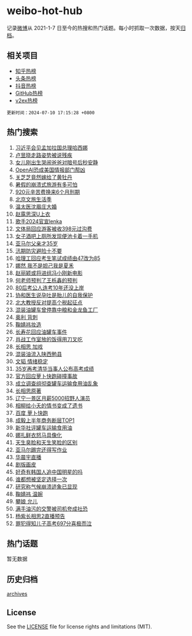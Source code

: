 # weibo-hot-hub

记录[微博](https://www.weibo.com)从 2021-1-7 日至今的热搜和热门话题。每小时抓取一次数据，按天[归档](archives)。

## 相关项目

- [知乎热榜](https://github.com/lonnyzhang423/zhihu-hot-hub)
- [头条热榜](https://github.com/lonnyzhang423/toutiao-hot-hub)
- [抖音热榜](https://github.com/lonnyzhang423/douyin-hot-hub)
- [GitHub热榜](https://github.com/lonnyzhang423/github-hot-hub)
- [v2ex热榜](https://github.com/lonnyzhang423/v2ex-hot-hub)


`更新时间：2024-07-10 17:15:28 +0800`

## 热门搜索

1. [习近平会见孟加拉国总理哈西娜](https://m.weibo.cn/search?containerid=100103type%3D1%26t%3D10%26q%3D%23%E4%B9%A0%E8%BF%91%E5%B9%B3%E4%BC%9A%E8%A7%81%E5%AD%9F%E5%8A%A0%E6%8B%89%E5%9B%BD%E6%80%BB%E7%90%86%E5%93%88%E8%A5%BF%E5%A8%9C%23&stream_entry_id=51&isnewpage=1&extparam=seat%3D1%26pos%3D0%26filter_type%3Drealtimehot%26stream_entry_id%3D51%26dgr%3D0%26q%3D%2523%25E4%25B9%25A0%25E8%25BF%2591%25E5%25B9%25B3%25E4%25BC%259A%25E8%25A7%2581%25E5%25AD%259F%25E5%258A%25A0%25E6%258B%2589%25E5%259B%25BD%25E6%2580%25BB%25E7%2590%2586%25E5%2593%2588%25E8%25A5%25BF%25E5%25A8%259C%2523%26c_type%3D51%26cate%3D10103%26display_time%3D1720602927%26pre_seqid%3D172060292703901448605)
1. [卢昱晓走路姿势被说残疾](https://m.weibo.cn/search?containerid=100103type%3D1%26t%3D10%26q%3D%23%E5%8D%A2%E6%98%B1%E6%99%93%E8%B5%B0%E8%B7%AF%E5%A7%BF%E5%8A%BF%E8%A2%AB%E8%AF%B4%E6%AE%8B%E7%96%BE%23&stream_entry_id=31&isnewpage=1&extparam=seat%3D1%26flag%3D1%26filter_type%3Drealtimehot%26c_type%3D31%26lcate%3D5001%26cate%3D5001%26realpos%3D1%26stream_entry_id%3D31%26pos%3D0%26band_rank%3D1%26q%3D%2523%25E5%258D%25A2%25E6%2598%25B1%25E6%2599%2593%25E8%25B5%25B0%25E8%25B7%25AF%25E5%25A7%25BF%25E5%258A%25BF%25E8%25A2%25AB%25E8%25AF%25B4%25E6%25AE%258B%25E7%2596%25BE%2523%26dgr%3D0%26display_time%3D1720602927%26pre_seqid%3D172060292703901448605)
1. [女儿刚出生哭闹爸爸对暗号后秒安静](https://m.weibo.cn/search?containerid=100103type%3D1%26t%3D10%26q%3D%23%E5%A5%B3%E5%84%BF%E5%88%9A%E5%87%BA%E7%94%9F%E5%93%AD%E9%97%B9%E7%88%B8%E7%88%B8%E5%AF%B9%E6%9A%97%E5%8F%B7%E5%90%8E%E7%A7%92%E5%AE%89%E9%9D%99%23&stream_entry_id=31&isnewpage=1&extparam=seat%3D1%26flag%3D1%26filter_type%3Drealtimehot%26c_type%3D31%26lcate%3D5001%26cate%3D5001%26realpos%3D2%26stream_entry_id%3D31%26pos%3D1%26band_rank%3D2%26q%3D%2523%25E5%25A5%25B3%25E5%2584%25BF%25E5%2588%259A%25E5%2587%25BA%25E7%2594%259F%25E5%2593%25AD%25E9%2597%25B9%25E7%2588%25B8%25E7%2588%25B8%25E5%25AF%25B9%25E6%259A%2597%25E5%258F%25B7%25E5%2590%258E%25E7%25A7%2592%25E5%25AE%2589%25E9%259D%2599%2523%26dgr%3D0%26display_time%3D1720602927%26pre_seqid%3D172060292703901448605)
1. [OpenAI恐成美国情报部门帮凶](https://m.weibo.cn/search?containerid=100103type%3D1%26t%3D10%26q%3D%23OpenAI%E6%81%90%E6%88%90%E7%BE%8E%E5%9B%BD%E6%83%85%E6%8A%A5%E9%83%A8%E9%97%A8%E5%B8%AE%E5%87%B6%23&stream_entry_id=31&isnewpage=1&extparam=seat%3D1%26flag%3D0%26filter_type%3Drealtimehot%26c_type%3D31%26lcate%3D5001%26cate%3D5001%26realpos%3D3%26stream_entry_id%3D31%26pos%3D2%26band_rank%3D3%26q%3D%2523OpenAI%25E6%2581%2590%25E6%2588%2590%25E7%25BE%258E%25E5%259B%25BD%25E6%2583%2585%25E6%258A%25A5%25E9%2583%25A8%25E9%2597%25A8%25E5%25B8%25AE%25E5%2587%25B6%2523%26dgr%3D0%26display_time%3D1720602927%26pre_seqid%3D172060292703901448605)
1. [关芝芝竟然嫁给了黄牡丹](https://m.weibo.cn/search?containerid=100103type%3D1%26t%3D10%26q%3D%23%E5%85%B3%E8%8A%9D%E8%8A%9D%E7%AB%9F%E7%84%B6%E5%AB%81%E7%BB%99%E4%BA%86%E9%BB%84%E7%89%A1%E4%B8%B9%23&stream_entry_id=31&isnewpage=1&extparam=seat%3D1%26flag%3D2%26filter_type%3Drealtimehot%26c_type%3D31%26lcate%3D5001%26cate%3D5001%26realpos%3D4%26stream_entry_id%3D31%26pos%3D3%26band_rank%3D4%26q%3D%2523%25E5%2585%25B3%25E8%258A%259D%25E8%258A%259D%25E7%25AB%259F%25E7%2584%25B6%25E5%25AB%2581%25E7%25BB%2599%25E4%25BA%2586%25E9%25BB%2584%25E7%2589%25A1%25E4%25B8%25B9%2523%26dgr%3D0%26display_time%3D1720602927%26pre_seqid%3D172060292703901448605)
1. [暑假的崩溃式旅游有多可怕](https://m.weibo.cn/search?containerid=100103type%3D1%26t%3D10%26q%3D%E6%9A%91%E5%81%87%E7%9A%84%E5%B4%A9%E6%BA%83%E5%BC%8F%E6%97%85%E6%B8%B8%E6%9C%89%E5%A4%9A%E5%8F%AF%E6%80%95&stream_entry_id=31&isnewpage=1&extparam=seat%3D1%26flag%3D0%26filter_type%3Drealtimehot%26c_type%3D31%26lcate%3D5001%26cate%3D5001%26realpos%3D5%26stream_entry_id%3D31%26pos%3D4%26band_rank%3D5%26q%3D%25E6%259A%2591%25E5%2581%2587%25E7%259A%2584%25E5%25B4%25A9%25E6%25BA%2583%25E5%25BC%258F%25E6%2597%2585%25E6%25B8%25B8%25E6%259C%2589%25E5%25A4%259A%25E5%258F%25AF%25E6%2580%2595%26dgr%3D0%26display_time%3D1720602927%26pre_seqid%3D172060292703901448605)
1. [920元辛苦费换来6个月刑期](https://m.weibo.cn/search?containerid=100103type%3D1%26t%3D10%26q%3D%23920%E5%85%83%E8%BE%9B%E8%8B%A6%E8%B4%B9%E6%8D%A2%E6%9D%A56%E4%B8%AA%E6%9C%88%E5%88%91%E6%9C%9F%23&stream_entry_id=31&isnewpage=1&extparam=seat%3D1%26flag%3D2%26filter_type%3Drealtimehot%26c_type%3D31%26lcate%3D5001%26cate%3D5001%26realpos%3D6%26stream_entry_id%3D31%26pos%3D5%26band_rank%3D6%26q%3D%2523920%25E5%2585%2583%25E8%25BE%259B%25E8%258B%25A6%25E8%25B4%25B9%25E6%258D%25A2%25E6%259D%25A56%25E4%25B8%25AA%25E6%259C%2588%25E5%2588%2591%25E6%259C%259F%2523%26dgr%3D0%26display_time%3D1720602927%26pre_seqid%3D172060292703901448605)
1. [北京文旅生活季](https://m.weibo.cn/search?containerid=100103type%3D1%26t%3D10%26q%3D%23%E5%8C%97%E4%BA%AC%E6%96%87%E6%97%85%E7%94%9F%E6%B4%BB%E5%AD%A3%23&stream_entry_id=31&isnewpage=1&extparam=seat%3D1%26filter_type%3Drealtimehot%26c_type%3D31%26lcate%3D5001%26cate%3D5001%26q%3D%2523%25E5%258C%2597%25E4%25BA%25AC%25E6%2596%2587%25E6%2597%2585%25E7%2594%259F%25E6%25B4%25BB%25E5%25AD%25A3%2523%26pos%3D6%26adid%3D245284%26stream_entry_id%3D31%26dgr%3D0%26band_rank%3D7%26is_ad_pos%3D1%26topic_ad%3D1%26display_time%3D1720602927%26pre_seqid%3D172060292703901448605)
1. [温太医沈眉庄大婚](https://m.weibo.cn/search?containerid=100103type%3D1%26t%3D10%26q%3D%23%E6%B8%A9%E5%A4%AA%E5%8C%BB%E6%B2%88%E7%9C%89%E5%BA%84%E5%A4%A7%E5%A9%9A%23&stream_entry_id=31&isnewpage=1&extparam=seat%3D1%26flag%3D2%26filter_type%3Drealtimehot%26c_type%3D31%26lcate%3D5001%26cate%3D5001%26realpos%3D7%26stream_entry_id%3D31%26pos%3D7%26band_rank%3D7%26q%3D%2523%25E6%25B8%25A9%25E5%25A4%25AA%25E5%258C%25BB%25E6%25B2%2588%25E7%259C%2589%25E5%25BA%2584%25E5%25A4%25A7%25E5%25A9%259A%2523%26dgr%3D0%26display_time%3D1720602927%26pre_seqid%3D172060292703901448605)
1. [赵露思深U上衣](https://m.weibo.cn/search?containerid=100103type%3D1%26t%3D10%26q%3D%23%E8%B5%B5%E9%9C%B2%E6%80%9D%E6%B7%B1U%E4%B8%8A%E8%A1%A3%23&stream_entry_id=31&isnewpage=1&extparam=seat%3D1%26flag%3D2%26filter_type%3Drealtimehot%26c_type%3D31%26lcate%3D5001%26cate%3D5001%26realpos%3D8%26stream_entry_id%3D31%26pos%3D8%26band_rank%3D8%26q%3D%2523%25E8%25B5%25B5%25E9%259C%25B2%25E6%2580%259D%25E6%25B7%25B1U%25E4%25B8%258A%25E8%25A1%25A3%2523%26dgr%3D0%26display_time%3D1720602927%26pre_seqid%3D172060292703901448605)
1. [歌手2024官宣lenka](https://m.weibo.cn/search?containerid=100103type%3D1%26t%3D10%26q%3D%23%E6%AD%8C%E6%89%8B2024%E5%AE%98%E5%AE%A3lenka%23&stream_entry_id=31&isnewpage=1&extparam=seat%3D1%26flag%3D1%26filter_type%3Drealtimehot%26c_type%3D31%26lcate%3D5001%26cate%3D5001%26realpos%3D9%26stream_entry_id%3D31%26pos%3D9%26band_rank%3D9%26q%3D%2523%25E6%25AD%258C%25E6%2589%258B2024%25E5%25AE%2598%25E5%25AE%25A3lenka%2523%26dgr%3D0%26display_time%3D1720602927%26pre_seqid%3D172060292703901448605)
1. [文体局回应游客被收398元过沟费](https://m.weibo.cn/search?containerid=100103type%3D1%26t%3D10%26q%3D%23%E6%96%87%E4%BD%93%E5%B1%80%E5%9B%9E%E5%BA%94%E6%B8%B8%E5%AE%A2%E8%A2%AB%E6%94%B6398%E5%85%83%E8%BF%87%E6%B2%9F%E8%B4%B9%23&stream_entry_id=31&isnewpage=1&extparam=seat%3D1%26flag%3D1%26filter_type%3Drealtimehot%26c_type%3D31%26lcate%3D5001%26cate%3D5001%26realpos%3D10%26stream_entry_id%3D31%26pos%3D10%26band_rank%3D10%26q%3D%2523%25E6%2596%2587%25E4%25BD%2593%25E5%25B1%2580%25E5%259B%259E%25E5%25BA%2594%25E6%25B8%25B8%25E5%25AE%25A2%25E8%25A2%25AB%25E6%2594%25B6398%25E5%2585%2583%25E8%25BF%2587%25E6%25B2%259F%25E8%25B4%25B9%2523%26dgr%3D0%26display_time%3D1720602927%26pre_seqid%3D172060292703901448605)
1. [女子酒吧上厕所发现便池卡着一手机](https://m.weibo.cn/search?containerid=100103type%3D1%26t%3D10%26q%3D%23%E5%A5%B3%E5%AD%90%E9%85%92%E5%90%A7%E4%B8%8A%E5%8E%95%E6%89%80%E5%8F%91%E7%8E%B0%E4%BE%BF%E6%B1%A0%E5%8D%A1%E7%9D%80%E4%B8%80%E6%89%8B%E6%9C%BA%23&stream_entry_id=31&isnewpage=1&extparam=seat%3D1%26flag%3D2%26filter_type%3Drealtimehot%26c_type%3D31%26lcate%3D5001%26cate%3D5001%26realpos%3D11%26stream_entry_id%3D31%26pos%3D11%26band_rank%3D11%26q%3D%2523%25E5%25A5%25B3%25E5%25AD%2590%25E9%2585%2592%25E5%2590%25A7%25E4%25B8%258A%25E5%258E%2595%25E6%2589%2580%25E5%258F%2591%25E7%258E%25B0%25E4%25BE%25BF%25E6%25B1%25A0%25E5%258D%25A1%25E7%259D%2580%25E4%25B8%2580%25E6%2589%258B%25E6%259C%25BA%2523%26dgr%3D0%26display_time%3D1720602927%26pre_seqid%3D172060292703901448605)
1. [亚马尔父亲才35岁](https://m.weibo.cn/search?containerid=100103type%3D1%26t%3D10%26q%3D%23%E4%BA%9A%E9%A9%AC%E5%B0%94%E7%88%B6%E4%BA%B2%E6%89%8D35%E5%B2%81%23&stream_entry_id=31&isnewpage=1&extparam=seat%3D1%26flag%3D1%26filter_type%3Drealtimehot%26c_type%3D31%26lcate%3D5001%26cate%3D5001%26realpos%3D12%26stream_entry_id%3D31%26pos%3D12%26band_rank%3D12%26q%3D%2523%25E4%25BA%259A%25E9%25A9%25AC%25E5%25B0%2594%25E7%2588%25B6%25E4%25BA%25B2%25E6%2589%258D35%25E5%25B2%2581%2523%26dgr%3D0%26display_time%3D1720602927%26pre_seqid%3D172060292703901448605)
1. [汛期防灾避险十不要](https://m.weibo.cn/search?containerid=100103type%3D1%26t%3D10%26q%3D%23%E6%B1%9B%E6%9C%9F%E9%98%B2%E7%81%BE%E9%81%BF%E9%99%A9%E5%8D%81%E4%B8%8D%E8%A6%81%23&stream_entry_id=31&isnewpage=1&extparam=seat%3D1%26flag%3D1%26filter_type%3Drealtimehot%26c_type%3D31%26lcate%3D5001%26cate%3D5001%26realpos%3D13%26stream_entry_id%3D31%26pos%3D13%26band_rank%3D13%26q%3D%2523%25E6%25B1%259B%25E6%259C%259F%25E9%2598%25B2%25E7%2581%25BE%25E9%2581%25BF%25E9%2599%25A9%25E5%258D%2581%25E4%25B8%258D%25E8%25A6%2581%2523%26dgr%3D0%26display_time%3D1720602927%26pre_seqid%3D172060292703901448605)
1. [哈理工回应考生笔试成绩由47改为85](https://m.weibo.cn/search?containerid=100103type%3D1%26t%3D10%26q%3D%23%E5%93%88%E7%90%86%E5%B7%A5%E5%9B%9E%E5%BA%94%E8%80%83%E7%94%9F%E7%AC%94%E8%AF%95%E6%88%90%E7%BB%A9%E7%94%B147%E6%94%B9%E4%B8%BA85%23&stream_entry_id=31&isnewpage=1&extparam=seat%3D1%26flag%3D0%26filter_type%3Drealtimehot%26c_type%3D31%26lcate%3D5001%26cate%3D5001%26realpos%3D14%26stream_entry_id%3D31%26pos%3D14%26band_rank%3D14%26q%3D%2523%25E5%2593%2588%25E7%2590%2586%25E5%25B7%25A5%25E5%259B%259E%25E5%25BA%2594%25E8%2580%2583%25E7%2594%259F%25E7%25AC%2594%25E8%25AF%2595%25E6%2588%2590%25E7%25BB%25A9%25E7%2594%25B147%25E6%2594%25B9%25E4%25B8%25BA85%2523%26dgr%3D0%26display_time%3D1720602927%26pre_seqid%3D172060292703901448605)
1. [娜然 我不是妲己我是夏禾](https://m.weibo.cn/search?containerid=100103type%3D1%26t%3D10%26q%3D%E5%A8%9C%E7%84%B6+%E6%88%91%E4%B8%8D%E6%98%AF%E5%A6%B2%E5%B7%B1%E6%88%91%E6%98%AF%E5%A4%8F%E7%A6%BE&stream_entry_id=31&isnewpage=1&extparam=seat%3D1%26flag%3D0%26filter_type%3Drealtimehot%26c_type%3D31%26lcate%3D5001%26cate%3D5001%26realpos%3D15%26stream_entry_id%3D31%26pos%3D15%26band_rank%3D15%26q%3D%25E5%25A8%259C%25E7%2584%25B6%2520%25E6%2588%2591%25E4%25B8%258D%25E6%2598%25AF%25E5%25A6%25B2%25E5%25B7%25B1%25E6%2588%2591%25E6%2598%25AF%25E5%25A4%258F%25E7%25A6%25BE%26dgr%3D0%26display_time%3D1720602927%26pre_seqid%3D172060292703901448605)
1. [赵丽颖或将进组冯小刚新电影](https://m.weibo.cn/search?containerid=100103type%3D1%26t%3D10%26q%3D%23%E8%B5%B5%E4%B8%BD%E9%A2%96%E6%88%96%E5%B0%86%E8%BF%9B%E7%BB%84%E5%86%AF%E5%B0%8F%E5%88%9A%E6%96%B0%E7%94%B5%E5%BD%B1%23&stream_entry_id=31&isnewpage=1&extparam=seat%3D1%26flag%3D1%26filter_type%3Drealtimehot%26c_type%3D31%26lcate%3D5001%26cate%3D5001%26realpos%3D16%26stream_entry_id%3D31%26pos%3D16%26band_rank%3D16%26q%3D%2523%25E8%25B5%25B5%25E4%25B8%25BD%25E9%25A2%2596%25E6%2588%2596%25E5%25B0%2586%25E8%25BF%259B%25E7%25BB%2584%25E5%2586%25AF%25E5%25B0%258F%25E5%2588%259A%25E6%2596%25B0%25E7%2594%25B5%25E5%25BD%25B1%2523%26dgr%3D0%26display_time%3D1720602927%26pre_seqid%3D172060292703901448605)
1. [何老师预判了王栎鑫的预判](https://m.weibo.cn/search?containerid=100103type%3D1%26t%3D10%26q%3D%23%E4%BD%95%E8%80%81%E5%B8%88%E9%A2%84%E5%88%A4%E4%BA%86%E7%8E%8B%E6%A0%8E%E9%91%AB%E7%9A%84%E9%A2%84%E5%88%A4%23&stream_entry_id=31&isnewpage=1&extparam=seat%3D1%26flag%3D0%26filter_type%3Drealtimehot%26c_type%3D31%26lcate%3D5001%26cate%3D5001%26realpos%3D17%26stream_entry_id%3D31%26pos%3D17%26band_rank%3D17%26q%3D%2523%25E4%25BD%2595%25E8%2580%2581%25E5%25B8%2588%25E9%25A2%2584%25E5%2588%25A4%25E4%25BA%2586%25E7%258E%258B%25E6%25A0%258E%25E9%2591%25AB%25E7%259A%2584%25E9%25A2%2584%25E5%2588%25A4%2523%26dgr%3D0%26display_time%3D1720602927%26pre_seqid%3D172060292703901448605)
1. [80后考公人连考10年还没上岸](https://m.weibo.cn/search?containerid=100103type%3D1%26t%3D10%26q%3D%2380%E5%90%8E%E8%80%83%E5%85%AC%E4%BA%BA%E8%BF%9E%E8%80%8310%E5%B9%B4%E8%BF%98%E6%B2%A1%E4%B8%8A%E5%B2%B8%23&stream_entry_id=31&isnewpage=1&extparam=seat%3D1%26flag%3D0%26filter_type%3Drealtimehot%26c_type%3D31%26lcate%3D5001%26cate%3D5001%26realpos%3D18%26stream_entry_id%3D31%26pos%3D18%26band_rank%3D18%26q%3D%252380%25E5%2590%258E%25E8%2580%2583%25E5%2585%25AC%25E4%25BA%25BA%25E8%25BF%259E%25E8%2580%258310%25E5%25B9%25B4%25E8%25BF%2598%25E6%25B2%25A1%25E4%25B8%258A%25E5%25B2%25B8%2523%26dgr%3D0%26display_time%3D1720602927%26pre_seqid%3D172060292703901448605)
1. [协和医生说孕吐是胎儿的自我保护](https://m.weibo.cn/search?containerid=100103type%3D1%26t%3D10%26q%3D%23%E5%8D%8F%E5%92%8C%E5%8C%BB%E7%94%9F%E8%AF%B4%E5%AD%95%E5%90%90%E6%98%AF%E8%83%8E%E5%84%BF%E7%9A%84%E8%87%AA%E6%88%91%E4%BF%9D%E6%8A%A4%23&stream_entry_id=31&isnewpage=1&extparam=seat%3D1%26flag%3D0%26filter_type%3Drealtimehot%26c_type%3D31%26lcate%3D5001%26cate%3D5001%26realpos%3D19%26stream_entry_id%3D31%26pos%3D19%26band_rank%3D19%26q%3D%2523%25E5%258D%258F%25E5%2592%258C%25E5%258C%25BB%25E7%2594%259F%25E8%25AF%25B4%25E5%25AD%2595%25E5%2590%2590%25E6%2598%25AF%25E8%2583%258E%25E5%2584%25BF%25E7%259A%2584%25E8%2587%25AA%25E6%2588%2591%25E4%25BF%259D%25E6%258A%25A4%2523%26dgr%3D0%26display_time%3D1720602927%26pre_seqid%3D172060292703901448605)
1. [北大教授反对提高个税起征点](https://m.weibo.cn/search?containerid=100103type%3D1%26t%3D10%26q%3D%23%E5%8C%97%E5%A4%A7%E6%95%99%E6%8E%88%E5%8F%8D%E5%AF%B9%E6%8F%90%E9%AB%98%E4%B8%AA%E7%A8%8E%E8%B5%B7%E5%BE%81%E7%82%B9%23&stream_entry_id=31&isnewpage=1&extparam=seat%3D1%26flag%3D0%26filter_type%3Drealtimehot%26c_type%3D31%26lcate%3D5001%26cate%3D5001%26realpos%3D20%26stream_entry_id%3D31%26pos%3D20%26band_rank%3D20%26q%3D%2523%25E5%258C%2597%25E5%25A4%25A7%25E6%2595%2599%25E6%258E%2588%25E5%258F%258D%25E5%25AF%25B9%25E6%258F%2590%25E9%25AB%2598%25E4%25B8%25AA%25E7%25A8%258E%25E8%25B5%25B7%25E5%25BE%2581%25E7%2582%25B9%2523%26dgr%3D0%26display_time%3D1720602927%26pre_seqid%3D172060292703901448605)
1. [混装油罐车曾停靠中粮和金龙鱼工厂](https://m.weibo.cn/search?containerid=100103type%3D1%26t%3D10%26q%3D%23%E6%B7%B7%E8%A3%85%E6%B2%B9%E7%BD%90%E8%BD%A6%E6%9B%BE%E5%81%9C%E9%9D%A0%E4%B8%AD%E7%B2%AE%E5%92%8C%E9%87%91%E9%BE%99%E9%B1%BC%E5%B7%A5%E5%8E%82%23&stream_entry_id=31&isnewpage=1&extparam=seat%3D1%26flag%3D0%26filter_type%3Drealtimehot%26c_type%3D31%26lcate%3D5001%26cate%3D5001%26realpos%3D21%26stream_entry_id%3D31%26pos%3D21%26band_rank%3D21%26q%3D%2523%25E6%25B7%25B7%25E8%25A3%2585%25E6%25B2%25B9%25E7%25BD%2590%25E8%25BD%25A6%25E6%259B%25BE%25E5%2581%259C%25E9%259D%25A0%25E4%25B8%25AD%25E7%25B2%25AE%25E5%2592%258C%25E9%2587%2591%25E9%25BE%2599%25E9%25B1%25BC%25E5%25B7%25A5%25E5%258E%2582%2523%26dgr%3D0%26display_time%3D1720602927%26pre_seqid%3D172060292703901448605)
1. [奥利 背刺](https://m.weibo.cn/search?containerid=100103type%3D1%26t%3D10%26q%3D%E5%A5%A5%E5%88%A9+%E8%83%8C%E5%88%BA&stream_entry_id=31&isnewpage=1&extparam=seat%3D1%26flag%3D0%26filter_type%3Drealtimehot%26c_type%3D31%26lcate%3D5001%26cate%3D5001%26realpos%3D22%26stream_entry_id%3D31%26pos%3D22%26band_rank%3D22%26q%3D%25E5%25A5%25A5%25E5%2588%25A9%2520%25E8%2583%258C%25E5%2588%25BA%26dgr%3D0%26display_time%3D1720602927%26pre_seqid%3D172060292703901448605)
1. [鞠婧祎妆造](https://m.weibo.cn/search?containerid=100103type%3D1%26t%3D10%26q%3D%E9%9E%A0%E5%A9%A7%E7%A5%8E%E5%A6%86%E9%80%A0&stream_entry_id=31&isnewpage=1&extparam=seat%3D1%26flag%3D0%26filter_type%3Drealtimehot%26c_type%3D31%26lcate%3D5001%26cate%3D5001%26realpos%3D23%26stream_entry_id%3D31%26pos%3D23%26band_rank%3D23%26q%3D%25E9%259E%25A0%25E5%25A9%25A7%25E7%25A5%258E%25E5%25A6%2586%25E9%2580%25A0%26dgr%3D0%26display_time%3D1720602927%26pre_seqid%3D172060292703901448605)
1. [长寿花回应油罐车事件](https://m.weibo.cn/search?containerid=100103type%3D1%26t%3D10%26q%3D%23%E9%95%BF%E5%AF%BF%E8%8A%B1%E5%9B%9E%E5%BA%94%E6%B2%B9%E7%BD%90%E8%BD%A6%E4%BA%8B%E4%BB%B6%23&stream_entry_id=31&isnewpage=1&extparam=seat%3D1%26flag%3D1%26filter_type%3Drealtimehot%26c_type%3D31%26lcate%3D5001%26cate%3D5001%26realpos%3D24%26stream_entry_id%3D31%26pos%3D24%26band_rank%3D24%26q%3D%2523%25E9%2595%25BF%25E5%25AF%25BF%25E8%258A%25B1%25E5%259B%259E%25E5%25BA%2594%25E6%25B2%25B9%25E7%25BD%2590%25E8%25BD%25A6%25E4%25BA%258B%25E4%25BB%25B6%2523%26dgr%3D0%26display_time%3D1720602927%26pre_seqid%3D172060292703901448605)
1. [肖战工作室放的饭得用刀叉吃](https://m.weibo.cn/search?containerid=100103type%3D1%26t%3D10%26q%3D%23%E8%82%96%E6%88%98%E5%B7%A5%E4%BD%9C%E5%AE%A4%E6%94%BE%E7%9A%84%E9%A5%AD%E5%BE%97%E7%94%A8%E5%88%80%E5%8F%89%E5%90%83%23&stream_entry_id=31&isnewpage=1&extparam=seat%3D1%26flag%3D1%26filter_type%3Drealtimehot%26c_type%3D31%26lcate%3D5001%26cate%3D5001%26realpos%3D25%26stream_entry_id%3D31%26pos%3D25%26band_rank%3D25%26q%3D%2523%25E8%2582%2596%25E6%2588%2598%25E5%25B7%25A5%25E4%25BD%259C%25E5%25AE%25A4%25E6%2594%25BE%25E7%259A%2584%25E9%25A5%25AD%25E5%25BE%2597%25E7%2594%25A8%25E5%2588%2580%25E5%258F%2589%25E5%2590%2583%2523%26dgr%3D0%26display_time%3D1720602927%26pre_seqid%3D172060292703901448605)
1. [长相思 加戏](https://m.weibo.cn/search?containerid=100103type%3D1%26t%3D10%26q%3D%E9%95%BF%E7%9B%B8%E6%80%9D+%E5%8A%A0%E6%88%8F&stream_entry_id=31&isnewpage=1&extparam=seat%3D1%26flag%3D0%26filter_type%3Drealtimehot%26c_type%3D31%26lcate%3D5001%26cate%3D5001%26realpos%3D26%26stream_entry_id%3D31%26pos%3D26%26band_rank%3D26%26q%3D%25E9%2595%25BF%25E7%259B%25B8%25E6%2580%259D%2520%25E5%258A%25A0%25E6%2588%258F%26dgr%3D0%26display_time%3D1720602927%26pre_seqid%3D172060292703901448605)
1. [混装油流入陕西勉县](https://m.weibo.cn/search?containerid=100103type%3D1%26t%3D10%26q%3D%23%E6%B7%B7%E8%A3%85%E6%B2%B9%E6%B5%81%E5%85%A5%E9%99%95%E8%A5%BF%E5%8B%89%E5%8E%BF%23&stream_entry_id=31&isnewpage=1&extparam=seat%3D1%26flag%3D1%26filter_type%3Drealtimehot%26c_type%3D31%26lcate%3D5001%26cate%3D5001%26realpos%3D27%26stream_entry_id%3D31%26pos%3D27%26band_rank%3D27%26q%3D%2523%25E6%25B7%25B7%25E8%25A3%2585%25E6%25B2%25B9%25E6%25B5%2581%25E5%2585%25A5%25E9%2599%2595%25E8%25A5%25BF%25E5%258B%2589%25E5%258E%25BF%2523%26dgr%3D0%26display_time%3D1720602927%26pre_seqid%3D172060292703901448605)
1. [文韬 情绪稳定](https://m.weibo.cn/search?containerid=100103type%3D1%26t%3D10%26q%3D%E6%96%87%E9%9F%AC+%E6%83%85%E7%BB%AA%E7%A8%B3%E5%AE%9A&stream_entry_id=31&isnewpage=1&extparam=seat%3D1%26flag%3D1%26filter_type%3Drealtimehot%26c_type%3D31%26lcate%3D5001%26cate%3D5001%26realpos%3D28%26stream_entry_id%3D31%26pos%3D28%26band_rank%3D28%26q%3D%25E6%2596%2587%25E9%259F%25AC%2520%25E6%2583%2585%25E7%25BB%25AA%25E7%25A8%25B3%25E5%25AE%259A%26dgr%3D0%26display_time%3D1720602927%26pre_seqid%3D172060292703901448605)
1. [35岁再考清华当事人公布高考成绩](https://m.weibo.cn/search?containerid=100103type%3D1%26t%3D10%26q%3D%2335%E5%B2%81%E5%86%8D%E8%80%83%E6%B8%85%E5%8D%8E%E5%BD%93%E4%BA%8B%E4%BA%BA%E5%85%AC%E5%B8%83%E9%AB%98%E8%80%83%E6%88%90%E7%BB%A9%23&stream_entry_id=31&isnewpage=1&extparam=seat%3D1%26flag%3D1%26filter_type%3Drealtimehot%26c_type%3D31%26lcate%3D5001%26cate%3D5001%26realpos%3D29%26stream_entry_id%3D31%26pos%3D29%26band_rank%3D29%26q%3D%252335%25E5%25B2%2581%25E5%2586%258D%25E8%2580%2583%25E6%25B8%2585%25E5%258D%258E%25E5%25BD%2593%25E4%25BA%258B%25E4%25BA%25BA%25E5%2585%25AC%25E5%25B8%2583%25E9%25AB%2598%25E8%2580%2583%25E6%2588%2590%25E7%25BB%25A9%2523%26dgr%3D0%26display_time%3D1720602927%26pre_seqid%3D172060292703901448605)
1. [官方回应萝卜快跑碰撞事故](https://m.weibo.cn/search?containerid=100103type%3D1%26t%3D10%26q%3D%23%E5%AE%98%E6%96%B9%E5%9B%9E%E5%BA%94%E8%90%9D%E5%8D%9C%E5%BF%AB%E8%B7%91%E7%A2%B0%E6%92%9E%E4%BA%8B%E6%95%85%23&stream_entry_id=31&isnewpage=1&extparam=seat%3D1%26flag%3D0%26filter_type%3Drealtimehot%26c_type%3D31%26lcate%3D5001%26cate%3D5001%26realpos%3D30%26stream_entry_id%3D31%26pos%3D30%26band_rank%3D30%26q%3D%2523%25E5%25AE%2598%25E6%2596%25B9%25E5%259B%259E%25E5%25BA%2594%25E8%2590%259D%25E5%258D%259C%25E5%25BF%25AB%25E8%25B7%2591%25E7%25A2%25B0%25E6%2592%259E%25E4%25BA%258B%25E6%2595%2585%2523%26dgr%3D0%26display_time%3D1720602927%26pre_seqid%3D172060292703901448605)
1. [成立调查组彻查罐车运输食用油乱象](https://m.weibo.cn/search?containerid=100103type%3D1%26t%3D10%26q%3D%23%E6%88%90%E7%AB%8B%E8%B0%83%E6%9F%A5%E7%BB%84%E5%BD%BB%E6%9F%A5%E7%BD%90%E8%BD%A6%E8%BF%90%E8%BE%93%E9%A3%9F%E7%94%A8%E6%B2%B9%E4%B9%B1%E8%B1%A1%23&stream_entry_id=31&isnewpage=1&extparam=seat%3D1%26flag%3D1%26filter_type%3Drealtimehot%26c_type%3D31%26lcate%3D5001%26cate%3D5001%26realpos%3D31%26stream_entry_id%3D31%26pos%3D31%26band_rank%3D31%26q%3D%2523%25E6%2588%2590%25E7%25AB%258B%25E8%25B0%2583%25E6%259F%25A5%25E7%25BB%2584%25E5%25BD%25BB%25E6%259F%25A5%25E7%25BD%2590%25E8%25BD%25A6%25E8%25BF%2590%25E8%25BE%2593%25E9%25A3%259F%25E7%2594%25A8%25E6%25B2%25B9%25E4%25B9%25B1%25E8%25B1%25A1%2523%26dgr%3D0%26display_time%3D1720602927%26pre_seqid%3D172060292703901448605)
1. [长相思原著](https://m.weibo.cn/search?containerid=100103type%3D1%26t%3D10%26q%3D%E9%95%BF%E7%9B%B8%E6%80%9D%E5%8E%9F%E8%91%97&stream_entry_id=31&isnewpage=1&extparam=seat%3D1%26flag%3D1%26filter_type%3Drealtimehot%26c_type%3D31%26lcate%3D5001%26cate%3D5001%26realpos%3D32%26stream_entry_id%3D31%26pos%3D32%26band_rank%3D32%26q%3D%25E9%2595%25BF%25E7%259B%25B8%25E6%2580%259D%25E5%258E%259F%25E8%2591%2597%26dgr%3D0%26display_time%3D1720602927%26pre_seqid%3D172060292703901448605)
1. [辽宁一景区月薪5000招野人演员](https://m.weibo.cn/search?containerid=100103type%3D1%26t%3D10%26q%3D%23%E8%BE%BD%E5%AE%81%E4%B8%80%E6%99%AF%E5%8C%BA%E6%9C%88%E8%96%AA5000%E6%8B%9B%E9%87%8E%E4%BA%BA%E6%BC%94%E5%91%98%23&stream_entry_id=31&isnewpage=1&extparam=seat%3D1%26flag%3D1%26filter_type%3Drealtimehot%26c_type%3D31%26lcate%3D5001%26cate%3D5001%26realpos%3D33%26stream_entry_id%3D31%26pos%3D33%26band_rank%3D33%26q%3D%2523%25E8%25BE%25BD%25E5%25AE%2581%25E4%25B8%2580%25E6%2599%25AF%25E5%258C%25BA%25E6%259C%2588%25E8%2596%25AA5000%25E6%258B%259B%25E9%2587%258E%25E4%25BA%25BA%25E6%25BC%2594%25E5%2591%2598%2523%26dgr%3D0%26display_time%3D1720602927%26pre_seqid%3D172060292703901448605)
1. [相柳给小夭的情书变成了遗书](https://m.weibo.cn/search?containerid=100103type%3D1%26t%3D10%26q%3D%23%E7%9B%B8%E6%9F%B3%E7%BB%99%E5%B0%8F%E5%A4%AD%E7%9A%84%E6%83%85%E4%B9%A6%E5%8F%98%E6%88%90%E4%BA%86%E9%81%97%E4%B9%A6%23&stream_entry_id=31&isnewpage=1&extparam=seat%3D1%26flag%3D1%26filter_type%3Drealtimehot%26c_type%3D31%26lcate%3D5001%26cate%3D5001%26realpos%3D34%26stream_entry_id%3D31%26pos%3D34%26band_rank%3D34%26q%3D%2523%25E7%259B%25B8%25E6%259F%25B3%25E7%25BB%2599%25E5%25B0%258F%25E5%25A4%25AD%25E7%259A%2584%25E6%2583%2585%25E4%25B9%25A6%25E5%258F%2598%25E6%2588%2590%25E4%25BA%2586%25E9%2581%2597%25E4%25B9%25A6%2523%26dgr%3D0%26display_time%3D1720602927%26pre_seqid%3D172060292703901448605)
1. [百度 萝卜快跑](https://m.weibo.cn/search?containerid=100103type%3D1%26t%3D10%26q%3D%E7%99%BE%E5%BA%A6+%E8%90%9D%E5%8D%9C%E5%BF%AB%E8%B7%91&stream_entry_id=31&isnewpage=1&extparam=seat%3D1%26flag%3D0%26filter_type%3Drealtimehot%26c_type%3D31%26lcate%3D5001%26cate%3D5001%26realpos%3D35%26stream_entry_id%3D31%26pos%3D35%26band_rank%3D35%26q%3D%25E7%2599%25BE%25E5%25BA%25A6%2520%25E8%2590%259D%25E5%258D%259C%25E5%25BF%25AB%25E8%25B7%2591%26dgr%3D0%26display_time%3D1720602927%26pre_seqid%3D172060292703901448605)
1. [成毅上半年商务断层TOP1](https://m.weibo.cn/search?containerid=100103type%3D1%26t%3D10%26q%3D%23%E6%88%90%E6%AF%85%E4%B8%8A%E5%8D%8A%E5%B9%B4%E5%95%86%E5%8A%A1%E6%96%AD%E5%B1%82TOP1%23&stream_entry_id=31&isnewpage=1&extparam=seat%3D1%26flag%3D1%26filter_type%3Drealtimehot%26c_type%3D31%26lcate%3D5001%26cate%3D5001%26realpos%3D36%26stream_entry_id%3D31%26pos%3D36%26band_rank%3D36%26q%3D%2523%25E6%2588%2590%25E6%25AF%2585%25E4%25B8%258A%25E5%258D%258A%25E5%25B9%25B4%25E5%2595%2586%25E5%258A%25A1%25E6%2596%25AD%25E5%25B1%2582TOP1%2523%26dgr%3D0%26display_time%3D1720602927%26pre_seqid%3D172060292703901448605)
1. [新华社评罐车运输食用油](https://m.weibo.cn/search?containerid=100103type%3D1%26t%3D10%26q%3D%23%E6%96%B0%E5%8D%8E%E7%A4%BE%E8%AF%84%E7%BD%90%E8%BD%A6%E8%BF%90%E8%BE%93%E9%A3%9F%E7%94%A8%E6%B2%B9%23&stream_entry_id=31&isnewpage=1&extparam=seat%3D1%26flag%3D1%26filter_type%3Drealtimehot%26c_type%3D31%26lcate%3D5001%26cate%3D5001%26realpos%3D37%26stream_entry_id%3D31%26pos%3D37%26band_rank%3D37%26q%3D%2523%25E6%2596%25B0%25E5%258D%258E%25E7%25A4%25BE%25E8%25AF%2584%25E7%25BD%2590%25E8%25BD%25A6%25E8%25BF%2590%25E8%25BE%2593%25E9%25A3%259F%25E7%2594%25A8%25E6%25B2%25B9%2523%26dgr%3D0%26display_time%3D1720602927%26pre_seqid%3D172060292703901448605)
1. [娜扎鲜衣怒马具像化](https://m.weibo.cn/search?containerid=100103type%3D1%26t%3D10%26q%3D%23%E5%A8%9C%E6%89%8E%E9%B2%9C%E8%A1%A3%E6%80%92%E9%A9%AC%E5%85%B7%E5%83%8F%E5%8C%96%23&stream_entry_id=31&isnewpage=1&extparam=seat%3D1%26flag%3D1%26filter_type%3Drealtimehot%26c_type%3D31%26lcate%3D5001%26cate%3D5001%26realpos%3D38%26stream_entry_id%3D31%26pos%3D38%26band_rank%3D38%26q%3D%2523%25E5%25A8%259C%25E6%2589%258E%25E9%25B2%259C%25E8%25A1%25A3%25E6%2580%2592%25E9%25A9%25AC%25E5%2585%25B7%25E5%2583%258F%25E5%258C%2596%2523%26dgr%3D0%26display_time%3D1720602927%26pre_seqid%3D172060292703901448605)
1. [天生臭脸和天生笑脸的区别](https://m.weibo.cn/search?containerid=100103type%3D1%26t%3D10%26q%3D%E5%A4%A9%E7%94%9F%E8%87%AD%E8%84%B8%E5%92%8C%E5%A4%A9%E7%94%9F%E7%AC%91%E8%84%B8%E7%9A%84%E5%8C%BA%E5%88%AB&stream_entry_id=31&isnewpage=1&extparam=seat%3D1%26flag%3D0%26filter_type%3Drealtimehot%26c_type%3D31%26lcate%3D5001%26cate%3D5001%26realpos%3D39%26stream_entry_id%3D31%26pos%3D39%26band_rank%3D39%26q%3D%25E5%25A4%25A9%25E7%2594%259F%25E8%2587%25AD%25E8%2584%25B8%25E5%2592%258C%25E5%25A4%25A9%25E7%2594%259F%25E7%25AC%2591%25E8%2584%25B8%25E7%259A%2584%25E5%258C%25BA%25E5%2588%25AB%26dgr%3D0%26display_time%3D1720602927%26pre_seqid%3D172060292703901448605)
1. [亚马尔踢完还得写作业](https://m.weibo.cn/search?containerid=100103type%3D1%26t%3D10%26q%3D%23%E4%BA%9A%E9%A9%AC%E5%B0%94%E8%B8%A2%E5%AE%8C%E8%BF%98%E5%BE%97%E5%86%99%E4%BD%9C%E4%B8%9A%23&stream_entry_id=31&isnewpage=1&extparam=seat%3D1%26flag%3D1%26filter_type%3Drealtimehot%26c_type%3D31%26lcate%3D5001%26cate%3D5001%26realpos%3D40%26stream_entry_id%3D31%26pos%3D40%26band_rank%3D40%26q%3D%2523%25E4%25BA%259A%25E9%25A9%25AC%25E5%25B0%2594%25E8%25B8%25A2%25E5%25AE%258C%25E8%25BF%2598%25E5%25BE%2597%25E5%2586%2599%25E4%25BD%259C%25E4%25B8%259A%2523%26dgr%3D0%26display_time%3D1720602927%26pre_seqid%3D172060292703901448605)
1. [华晨宇直播](https://m.weibo.cn/search?containerid=100103type%3D1%26t%3D10%26q%3D%E5%8D%8E%E6%99%A8%E5%AE%87%E7%9B%B4%E6%92%AD&stream_entry_id=31&isnewpage=1&extparam=seat%3D1%26flag%3D1%26filter_type%3Drealtimehot%26c_type%3D31%26lcate%3D5001%26cate%3D5001%26realpos%3D41%26stream_entry_id%3D31%26pos%3D41%26band_rank%3D41%26q%3D%25E5%258D%258E%25E6%2599%25A8%25E5%25AE%2587%25E7%259B%25B4%25E6%2592%25AD%26dgr%3D0%26display_time%3D1720602927%26pre_seqid%3D172060292703901448605)
1. [剧版画皮](https://m.weibo.cn/search?containerid=100103type%3D1%26t%3D10%26q%3D%E5%89%A7%E7%89%88%E7%94%BB%E7%9A%AE&stream_entry_id=31&isnewpage=1&extparam=seat%3D1%26flag%3D1%26filter_type%3Drealtimehot%26c_type%3D31%26lcate%3D5001%26cate%3D5001%26realpos%3D42%26stream_entry_id%3D31%26pos%3D42%26band_rank%3D42%26q%3D%25E5%2589%25A7%25E7%2589%2588%25E7%2594%25BB%25E7%259A%25AE%26dgr%3D0%26display_time%3D1720602927%26pre_seqid%3D172060292703901448605)
1. [好奇有韩国人追中国明星的吗](https://m.weibo.cn/search?containerid=100103type%3D1%26t%3D10%26q%3D%E5%A5%BD%E5%A5%87%E6%9C%89%E9%9F%A9%E5%9B%BD%E4%BA%BA%E8%BF%BD%E4%B8%AD%E5%9B%BD%E6%98%8E%E6%98%9F%E7%9A%84%E5%90%97&stream_entry_id=31&isnewpage=1&extparam=seat%3D1%26flag%3D0%26filter_type%3Drealtimehot%26c_type%3D31%26lcate%3D5001%26cate%3D5001%26realpos%3D43%26stream_entry_id%3D31%26pos%3D43%26band_rank%3D43%26q%3D%25E5%25A5%25BD%25E5%25A5%2587%25E6%259C%2589%25E9%259F%25A9%25E5%259B%25BD%25E4%25BA%25BA%25E8%25BF%25BD%25E4%25B8%25AD%25E5%259B%25BD%25E6%2598%258E%25E6%2598%259F%25E7%259A%2584%25E5%2590%2597%26dgr%3D0%26display_time%3D1720602927%26pre_seqid%3D172060292703901448605)
1. [谁都想被坚定选择一次](https://m.weibo.cn/search?containerid=100103type%3D1%26t%3D10%26q%3D%23%E8%B0%81%E9%83%BD%E6%83%B3%E8%A2%AB%E5%9D%9A%E5%AE%9A%E9%80%89%E6%8B%A9%E4%B8%80%E6%AC%A1%23&stream_entry_id=31&isnewpage=1&extparam=seat%3D1%26flag%3D1%26filter_type%3Drealtimehot%26c_type%3D31%26lcate%3D5001%26cate%3D5001%26realpos%3D44%26stream_entry_id%3D31%26pos%3D44%26band_rank%3D44%26q%3D%2523%25E8%25B0%2581%25E9%2583%25BD%25E6%2583%25B3%25E8%25A2%25AB%25E5%259D%259A%25E5%25AE%259A%25E9%2580%2589%25E6%258B%25A9%25E4%25B8%2580%25E6%25AC%25A1%2523%26dgr%3D0%26display_time%3D1720602927%26pre_seqid%3D172060292703901448605)
1. [研究称气候崩溃迹象已显现](https://m.weibo.cn/search?containerid=100103type%3D1%26t%3D10%26q%3D%23%E7%A0%94%E7%A9%B6%E7%A7%B0%E6%B0%94%E5%80%99%E5%B4%A9%E6%BA%83%E8%BF%B9%E8%B1%A1%E5%B7%B2%E6%98%BE%E7%8E%B0%23&stream_entry_id=31&isnewpage=1&extparam=seat%3D1%26flag%3D0%26filter_type%3Drealtimehot%26c_type%3D31%26lcate%3D5001%26cate%3D5001%26realpos%3D45%26stream_entry_id%3D31%26pos%3D45%26band_rank%3D45%26q%3D%2523%25E7%25A0%2594%25E7%25A9%25B6%25E7%25A7%25B0%25E6%25B0%2594%25E5%2580%2599%25E5%25B4%25A9%25E6%25BA%2583%25E8%25BF%25B9%25E8%25B1%25A1%25E5%25B7%25B2%25E6%2598%25BE%25E7%258E%25B0%2523%26dgr%3D0%26display_time%3D1720602927%26pre_seqid%3D172060292703901448605)
1. [鞠婧祎 温婉](https://m.weibo.cn/search?containerid=100103type%3D1%26t%3D10%26q%3D%E9%9E%A0%E5%A9%A7%E7%A5%8E+%E6%B8%A9%E5%A9%89&stream_entry_id=31&isnewpage=1&extparam=seat%3D1%26flag%3D1%26filter_type%3Drealtimehot%26c_type%3D31%26lcate%3D5001%26cate%3D5001%26realpos%3D46%26stream_entry_id%3D31%26pos%3D46%26band_rank%3D46%26q%3D%25E9%259E%25A0%25E5%25A9%25A7%25E7%25A5%258E%2520%25E6%25B8%25A9%25E5%25A9%2589%26dgr%3D0%26display_time%3D1720602927%26pre_seqid%3D172060292703901448605)
1. [攀娘 允儿](https://m.weibo.cn/search?containerid=100103type%3D1%26t%3D10%26q%3D%E6%94%80%E5%A8%98+%E5%85%81%E5%84%BF&stream_entry_id=31&isnewpage=1&extparam=seat%3D1%26flag%3D1%26filter_type%3Drealtimehot%26c_type%3D31%26lcate%3D5001%26cate%3D5001%26realpos%3D47%26stream_entry_id%3D31%26pos%3D47%26band_rank%3D47%26q%3D%25E6%2594%2580%25E5%25A8%2598%2520%25E5%2585%2581%25E5%2584%25BF%26dgr%3D0%26display_time%3D1720602927%26pre_seqid%3D172060292703901448605)
1. [满手油污的交警被司机夸成社恐](https://m.weibo.cn/search?containerid=100103type%3D1%26t%3D10%26q%3D%23%E6%BB%A1%E6%89%8B%E6%B2%B9%E6%B1%A1%E7%9A%84%E4%BA%A4%E8%AD%A6%E8%A2%AB%E5%8F%B8%E6%9C%BA%E5%A4%B8%E6%88%90%E7%A4%BE%E6%81%90%23&stream_entry_id=31&isnewpage=1&extparam=seat%3D1%26flag%3D32768%26filter_type%3Drealtimehot%26c_type%3D31%26lcate%3D5001%26cate%3D5001%26realpos%3D48%26stream_entry_id%3D31%26pos%3D48%26band_rank%3D48%26q%3D%2523%25E6%25BB%25A1%25E6%2589%258B%25E6%25B2%25B9%25E6%25B1%25A1%25E7%259A%2584%25E4%25BA%25A4%25E8%25AD%25A6%25E8%25A2%25AB%25E5%258F%25B8%25E6%259C%25BA%25E5%25A4%25B8%25E6%2588%2590%25E7%25A4%25BE%25E6%2581%2590%2523%26dgr%3D0%26display_time%3D1720602927%26pre_seqid%3D172060292703901448605)
1. [杨紫长相思2直播预告](https://m.weibo.cn/search?containerid=100103type%3D1%26t%3D10%26q%3D%23%E6%9D%A8%E7%B4%AB%E9%95%BF%E7%9B%B8%E6%80%9D2%E7%9B%B4%E6%92%AD%E9%A2%84%E5%91%8A%23&stream_entry_id=31&isnewpage=1&extparam=seat%3D1%26flag%3D1%26filter_type%3Drealtimehot%26c_type%3D31%26lcate%3D5001%26cate%3D5001%26realpos%3D49%26stream_entry_id%3D31%26pos%3D49%26band_rank%3D49%26q%3D%2523%25E6%259D%25A8%25E7%25B4%25AB%25E9%2595%25BF%25E7%259B%25B8%25E6%2580%259D2%25E7%259B%25B4%25E6%2592%25AD%25E9%25A2%2584%25E5%2591%258A%2523%26dgr%3D0%26display_time%3D1720602927%26pre_seqid%3D172060292703901448605)
1. [罪犯得知儿子高考697分喜极而泣](https://m.weibo.cn/search?containerid=100103type%3D1%26t%3D10%26q%3D%23%E7%BD%AA%E7%8A%AF%E5%BE%97%E7%9F%A5%E5%84%BF%E5%AD%90%E9%AB%98%E8%80%83697%E5%88%86%E5%96%9C%E6%9E%81%E8%80%8C%E6%B3%A3%23&stream_entry_id=31&isnewpage=1&extparam=seat%3D1%26flag%3D32768%26filter_type%3Drealtimehot%26c_type%3D31%26lcate%3D5001%26cate%3D5001%26realpos%3D50%26stream_entry_id%3D31%26pos%3D50%26band_rank%3D50%26q%3D%2523%25E7%25BD%25AA%25E7%258A%25AF%25E5%25BE%2597%25E7%259F%25A5%25E5%2584%25BF%25E5%25AD%2590%25E9%25AB%2598%25E8%2580%2583697%25E5%2588%2586%25E5%2596%259C%25E6%259E%2581%25E8%2580%258C%25E6%25B3%25A3%2523%26dgr%3D0%26display_time%3D1720602927%26pre_seqid%3D172060292703901448605)

## 热门话题

暂无数据

## 历史归档

[archives](archives)

## License

See the [LICENSE](LICENSE) file for license rights and limitations (MIT).
